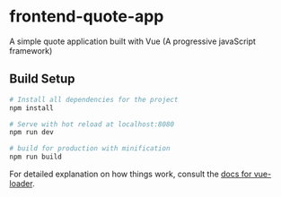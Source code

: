 # frontend-quote-app
A simple quote application built with Vue (A progressive javaScript framework)

## Build Setup

``` bash
# Install all dependencies for the project
npm install

# Serve with hot reload at localhost:8080
npm run dev

# build for production with minification
npm run build
```

For detailed explanation on how things work, consult the [docs for vue-loader](http://vuejs.github.io/vue-loader).
